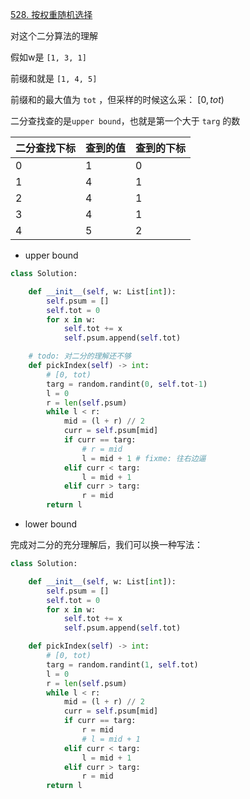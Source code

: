 [528. 按权重随机选择](https://leetcode-cn.com/problems/random-pick-with-weight/)

对这个二分算法的理解

假如w是 `[1, 3, 1]`

前缀和就是 `[1, 4, 5]`

前缀和的最大值为 `tot` ，但采样的时候这么采： $[0, tot)$

二分查找查的是`upper bound`，也就是第一个大于 `targ` 的数

|二分查找下标|查到的值|查到的下标|
|--|--|--|
|0|1|0|
|1|4|1|
|2|4|1|
|3|4|1|
|4|5|2|

- upper bound

```python
class Solution:

    def __init__(self, w: List[int]):
        self.psum = []
        self.tot = 0
        for x in w:
            self.tot += x
            self.psum.append(self.tot)

    # todo: 对二分的理解还不够
    def pickIndex(self) -> int:
        # [0, tot)
        targ = random.randint(0, self.tot-1)
        l = 0
        r = len(self.psum)
        while l < r:
            mid = (l + r) // 2
            curr = self.psum[mid]
            if curr == targ:
                # r = mid
                l = mid + 1 # fixme: 往右边逼
            elif curr < targ:
                l = mid + 1
            elif curr > targ:
                r = mid
        return l
```

- lower bound

完成对二分的充分理解后，我们可以换一种写法：

```python
class Solution:

    def __init__(self, w: List[int]):
        self.psum = []
        self.tot = 0
        for x in w:
            self.tot += x
            self.psum.append(self.tot)

    def pickIndex(self) -> int:
        # [0, tot)
        targ = random.randint(1, self.tot)
        l = 0
        r = len(self.psum)
        while l < r:
            mid = (l + r) // 2
            curr = self.psum[mid]
            if curr == targ:
                r = mid
                # l = mid + 1
            elif curr < targ:
                l = mid + 1
            elif curr > targ:
                r = mid
        return l
```